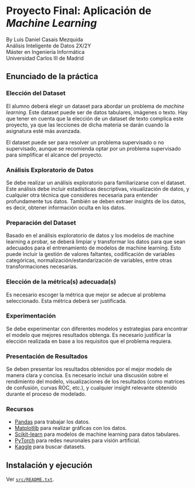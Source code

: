 # Proyecto Final: Aplicación de _Machine Learning_
By Luis Daniel Casais Mezquida  
Análisis Inteligente de Datos 2X/2Y  
Máster en Ingeniería Informática  
Universidad Carlos III de Madrid


## Enunciado de la práctica
### Elección del Dataset
El alumno deberá elegir un dataset para abordar un problema de _machine
learning_. Este dataset puede ser de datos tabulares, imágenes o texto. Hay que
tener en cuenta que la elección de un dataset de texto complica este proyecto,
ya que las lecciones de dicha materia se darán cuando la asignatura esté más
avanzada.

El dataset puede ser para resolver un problema supervisado o no supervisado,
aunque se recomienda optar por un problema supervisado para simplificar el
alcance del proyecto.

### Análisis Exploratorio de Datos
Se debe realizar un análisis exploratorio para familiarizarse con el dataset.
Este análisis debe incluir estadísticas descriptivas, visualización de datos, y
cualquier otra técnica que consideres necesaria para entender profundamente tus
datos. También se deben extraer insights de los datos, es decir, obtener
información oculta en los datos.


### Preparación del Dataset
Basado en el análisis exploratorio de datos y los modelos de machine learning a
probar, se deberá limpiar y transformar los datos para que sean adecuados para
el entrenamiento de modelos de machine learning. Esto puede incluir la gestión
de valores faltantes, codificación de variables categóricas,
normalización/estandarización de variables, entre otras transformaciones
necesarias.

### Elección de la métrica(s) adecuada(s)
Es necesario escoger la métrica que mejor se adecue al problema seleccionado.
Esta métrica deberá ser justificada.

### Experimentación
Se debe experimentar con diferentes modelos y estrategias para encontrar el
modelo que mejores resultados obtenga. Es necesario justificar la elección
realizada en base a los requisitos que el problema requiera.

### Presentación de Resultados
Se deben presentar los resultados obtenidos por el mejor modelo de manera clara
y concisa. Es necesario incluir una discusión sobre el rendimiento del modelo,
visualizaciones de los resultados (como matrices de confusión, curvas ROC,
etc.), y cualquier insight relevante obtenido durante el proceso de modelado.


### Recursos
- [Pandas](https://pandas.pydata.org/) para trabajar los datos.
- [Matplotlib](https://matplotlib.org/) para realizar gráficas con los datos.
- [Scikit-learn](https://scikit-learn.org/stable/) para modelos de machine
learning para datos tabulares.
- [PyTorch](https://pytorch.org/) para redes neuronales para visión artificial.
- [Kaggle](https://www.kaggle.com/) para buscar datasets.



## Instalación y ejecución

Ver [`src/README.txt`](src/README.txt).

